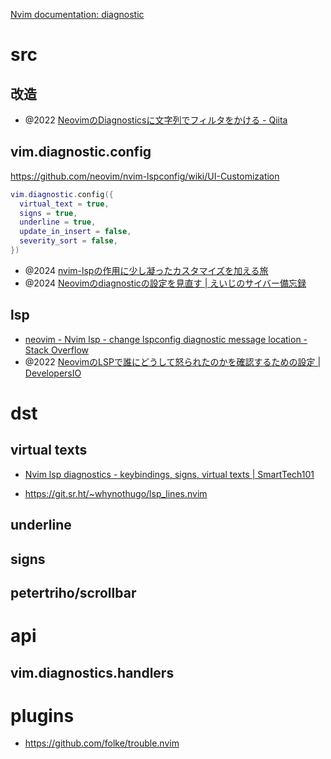[Nvim documentation: diagnostic](https://neovim.io/doc/user/diagnostic.html)

# src

## 改造

- @2022 [NeovimのDiagnosticsに文字列でフィルタをかける - Qiita](https://qiita.com/laughingmanbtc/items/1477bc5c01014f777c02)

## vim.diagnostic.config

https://github.com/neovim/nvim-lspconfig/wiki/UI-Customization

```lua
vim.diagnostic.config({
  virtual_text = true,
  signs = true,
  underline = true,
  update_in_insert = false,
  severity_sort = false,
})
```

- @2024 [nvim-lspの作用に少し凝ったカスタマイズを加える旅](https://zenn.dev/vim_jp/articles/c62b397647e3c9)
- @2024 [Neovimのdiagnosticの設定を見直す | えいじのサイバー備忘録](https://eiji.page/blog/neovim-diagnostic-config/)

## lsp

- [neovim - Nvim lsp - change lspconfig diagnostic message location - Stack Overflow](https://stackoverflow.com/questions/69290794/nvim-lsp-change-lspconfig-diagnostic-message-location)
- @2022 [NeovimのLSPで誰にどうして怒られたのかを確認するための設定 | DevelopersIO](https://dev.classmethod.jp/articles/eetann-change-neovim-lsp-diagnostics-format/)

# dst

## virtual texts

- [Nvim lsp diagnostics - keybindings, signs, virtual texts | SmartTech101](https://smarttech101.com/nvim-lsp-diagnostics-keybindings-signs-virtual-texts/)

- https://git.sr.ht/~whynothugo/lsp_lines.nvim

## underline

## signs

## petertriho/scrollbar

# api

## vim.diagnostics.handlers

# plugins

- https://github.com/folke/trouble.nvim
